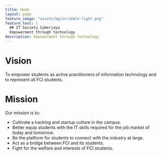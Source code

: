 ```yaml
---
title: Home
layout: page
feature_image: "assets/bg/scribble-light.png"
feature_text: |
  ## IT Society Cyberjaya
  Empowerment through technology
description: Empowerment through technology
---
```


# Vision

To empower students as active practitioners of information technology and to represent all FCI students.

# Mission 
Our mission is to:

*	Cultivate a hacking and startup culture in the campus.
*	Better equip students with the IT skills required for the job market of today and tomorrow.
*	Be the platform for students to connect with the industry at large.
*	Act as a bridge between FCI and its students.
*	Fight for the welfare and interests of FCI students.
